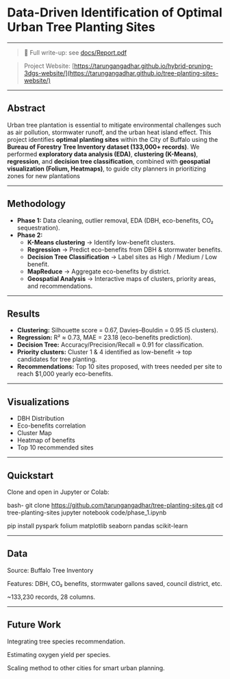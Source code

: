 # Data-Driven Identification of Optimal Urban Tree Planting Sites 
---

> 📄 Full write-up: see [docs/Report.pdf](https://github.com/tarungangadhar/tree-planting-sites/blob/main/docs/Report.pdf)

> Project Website: [https://tarungangadhar.github.io/hybrid-pruning-3dgs-website/](https://tarungangadhar.github.io/tree-planting-sites-website/)

---

## Abstract
Urban tree plantation is essential to mitigate environmental challenges such as air pollution, stormwater runoff, and the urban heat island effect. This project identifies **optimal planting sites** within the City of Buffalo using the **Bureau of Forestry Tree Inventory dataset (133,000+ records)**. We performed **exploratory data analysis (EDA)**, **clustering (K-Means)**, **regression**, and **decision tree classification**, combined with **geospatial visualization (Folium, Heatmaps)**, to guide city planners in prioritizing zones for new plantations

---

## Methodology
- **Phase 1:** Data cleaning, outlier removal, EDA (DBH, eco-benefits, CO₂ sequestration).
- **Phase 2:**  
  - **K-Means clustering** → Identify low-benefit clusters.  
  - **Regression** → Predict eco-benefits from DBH & stormwater benefits.  
  - **Decision Tree Classification** → Label sites as High / Medium / Low benefit.  
  - **MapReduce** → Aggregate eco-benefits by district.  
  - **Geospatial Analysis** → Interactive maps of clusters, priority areas, and recommendations.  

---

##  Results
- **Clustering:** Silhouette score = 0.67, Davies–Bouldin = 0.95 (5 clusters).  
- **Regression:** R² ≈ 0.73, MAE = 23.18 (eco-benefits prediction).  
- **Decision Tree:** Accuracy/Precision/Recall ≈ 0.91 for classification.  
- **Priority clusters:** Cluster 1 & 4 identified as low-benefit → top candidates for tree planting.  
- **Recommendations:** Top 10 sites proposed, with trees needed per site to reach $1,000 yearly eco-benefits.

---

##  Visualizations
- DBH Distribution  
- Eco-benefits correlation  
- Cluster Map  
- Heatmap of benefits  
- Top 10 recommended sites  

---

## Quickstart
Clone and open in Jupyter or Colab:

bash-
git clone https://github.com/tarungangadhar/tree-planting-sites.git
cd tree-planting-sites
jupyter notebook code/phase_1.ipynb 

pip install pyspark folium matplotlib seaborn pandas scikit-learn

---

## Data

Source: Buffalo Tree Inventory

Features: DBH, CO₂ benefits, stormwater gallons saved, council district, etc.

~133,230 records, 28 columns.

---

## Future Work

Integrating tree species recommendation.

Estimating oxygen yield per species.

Scaling method to other cities for smart urban planning.

